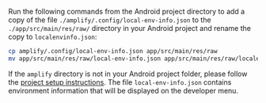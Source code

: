 Run the following commands from the Android project directory to add a copy of the file `./amplify/.config/local-env-info.json` to the `./app/src/main/res/raw/` directory in your Android project and rename the copy to `localenvinfo.json`:

```bash
cp amplify/.config/local-env-info.json app/src/main/res/raw
mv app/src/main/res/raw/local-env-info.json app/src/main/res/raw/localenvinfo.json
```

<amplify-callout warning>

If the `amplify` directory is not in your Android project folder, please follow the [project setup instructions](https://docs.amplify.aws/lib/project-setup/prereq/q/platform/android). The file `local-env-info.json` contains environment information that will be displayed on the developer menu.

</amplify-callout>